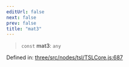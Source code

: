 ```yaml
---
editUrl: false
next: false
prev: false
title: "mat3"
---
```


> `const` **mat3**: `any`

Defined in: [three/src/nodes/tsl/TSLCore.js:687](https://github.com/DefinitelyMaybe/three-i18n/blob/fa57b79433d1c349ffb23a78727299c8d4190136/three/src/nodes/tsl/TSLCore.js#L687)
